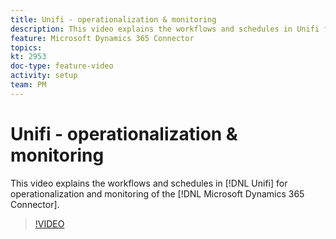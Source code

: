 ```yaml
---
title: Unifi - operationalization & monitoring
description: This video explains the workflows and schedules in Unifi for operationalization and monitoring of the Microsoft Dynamics 365 Connector.
feature: Microsoft Dynamics 365 Connector   
topics: 
kt: 2953
doc-type: feature-video
activity: setup
team: PM
---
```


# Unifi - operationalization & monitoring

This video explains the workflows and schedules in [!DNL Unifi] for operationalization and monitoring of the [!DNL Microsoft Dynamics 365 Connector].

>[!VIDEO](https://video.tv.adobe.com/v/27391?quality=12)
